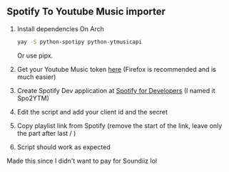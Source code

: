 ## Spotify To Youtube Music importer

1. Install dependencies
   On Arch
   ```bash
   yay -S python-spotipy python-ytmusicapi
   ```
   Or use pipx.
   
3. Get your Youtube Music token [here](https://ytmusicapi.readthedocs.io/en/stable/usage.html#authenticated) (Firefox is recommended and is much easier)
4. Create Spotify Dev application at [Spotify for Developers](https://developer.spotify.com) (I named it Spo2YTM)
5. Edit the script and add your client id and the secret
6. Copy playlist link from Spotify (remove the start of the link, leave only the part after last / )
7. Script should work as expected

Made this since I didn't want to pay for Soundiiz lol
